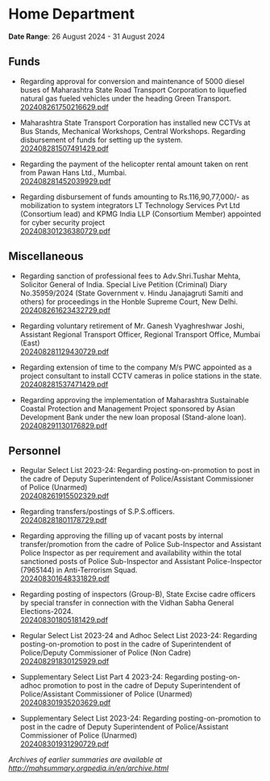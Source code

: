 # Home Department

**Date Range**: 26 August 2024 - 31 August 2024


## Funds
- Regarding approval for conversion and maintenance of 5000 diesel buses of Maharashtra State Road Transport Corporation to liquefied natural gas fueled vehicles under the heading Green Transport.\
  [202408261750216629.pdf](https://gr.maharashtra.gov.in/Site/Upload/Government%20Resolutions/English/202408261750216629.pdf)

- Maharashtra State Transport Corporation has installed new CCTVs at Bus Stands, Mechanical Workshops, Central Workshops. Regarding disbursement of funds for setting up the system.\
  [202408281507491429.pdf](https://gr.maharashtra.gov.in/Site/Upload/Government%20Resolutions/English/202408281507491429.pdf)

- Regarding the payment of the helicopter rental amount taken on rent from Pawan Hans Ltd., Mumbai.\
  [202408281452039929.pdf](https://gr.maharashtra.gov.in/Site/Upload/Government%20Resolutions/English/202408281452039929.pdf)

- Regarding disbursement of funds amounting to Rs.116,90,77,000/- as mobilization to system integrators LT Technology Services Pvt Ltd (Consortium lead) and KPMG India LLP (Consortium Member) appointed for cyber security project\
  [202408301236380729.pdf](https://gr.maharashtra.gov.in/Site/Upload/Government%20Resolutions/English/202408301236380729.pdf)

## Miscellaneous
- Regarding sanction of professional fees to Adv.Shri.Tushar Mehta, Solicitor General of India. Special Live Petition (Criminal) Diary No.35959/2024 (State Government v. Hindu Janajagruti Samiti and others) for proceedings in the Honble Supreme Court, New Delhi.\
  [202408261623432729.pdf](https://gr.maharashtra.gov.in/Site/Upload/Government%20Resolutions/English/202408261623432729.pdf)

- Regarding voluntary retirement of  Mr. Ganesh Vyaghreshwar Joshi, Assistant Regional Transport Officer, Regional Transport Office, Mumbai (East)\
  [202408281129430729.pdf](https://gr.maharashtra.gov.in/Site/Upload/Government%20Resolutions/English/202408281129430729.pdf)

- Regarding extension of time to the company M/s PWC appointed as a project consultant to install CCTV cameras in police stations in the state.\
  [202408281537471429.pdf](https://gr.maharashtra.gov.in/Site/Upload/Government%20Resolutions/English/202408281537471429.pdf)

- Regarding approving the implementation of Maharashtra Sustainable Coastal Protection and Management Project sponsored by Asian Development Bank under the new loan proposal (Stand-alone loan).\
  [202408291130176829.pdf](https://gr.maharashtra.gov.in/Site/Upload/Government%20Resolutions/English/202408291130176829.pdf)

## Personnel
- Regular Select List 2023-24: Regarding posting-on-promotion to post in the cadre of Deputy Superintendent of Police/Assistant Commissioner of Police (Unarmed)\
  [202408261915502329.pdf](https://gr.maharashtra.gov.in/Site/Upload/Government%20Resolutions/English/202408261915502329.pdf)

- Regarding transfers/postings of S.P.S.officers.\
  [202408281801178729.pdf](https://gr.maharashtra.gov.in/Site/Upload/Government%20Resolutions/English/202408281801178729.pdf)

- Regarding approving the filling up of vacant posts by internal transfer/promotion from the cadre of Police Sub-Inspector and Assistant Police Inspector as per requirement and availability within the total sanctioned posts of Police Sub-Inspector and Assistant Police-Inspector (7965144) in Anti-Terrorism Squad.\
  [202408301648331829.pdf](https://gr.maharashtra.gov.in/Site/Upload/Government%20Resolutions/English/202408301648331829.pdf)

- Regarding posting of inspectors (Group-B), State Excise cadre officers by special transfer in connection with the Vidhan Sabha General Elections-2024.\
  [202408301805181429.pdf](https://gr.maharashtra.gov.in/Site/Upload/Government%20Resolutions/English/202408301805181429.pdf)

- Regular Select List 2023-24 and Adhoc Select List 2023-24: Regarding posting-on-promotion to post in the cadre of Superintendent of Police/Deputy Commissioner of Police (Non Cadre)\
  [202408291830125929.pdf](https://gr.maharashtra.gov.in/Site/Upload/Government%20Resolutions/English/202408291830125929.pdf)

- Supplementary Select List Part 4 2023-24: Regarding posting-on- adhoc promotion to post in the cadre of Deputy Superintendent of Police/Assistant Commissioner of Police (Unarmed)\
  [202408301935203629.pdf](https://gr.maharashtra.gov.in/Site/Upload/Government%20Resolutions/English/202408301935203629.pdf)

- Supplementary Select List 2023-24: Regarding posting-on-promotion to post in the cadre of Deputy Superintendent of Police/Assistant Commissioner of Police (Unarmed)\
  [202408301931290729.pdf](https://gr.maharashtra.gov.in/Site/Upload/Government%20Resolutions/English/202408301931290729.pdf)


*Archives of earlier summaries are available at http://mahsummary.orgpedia.in/en/archive.html*